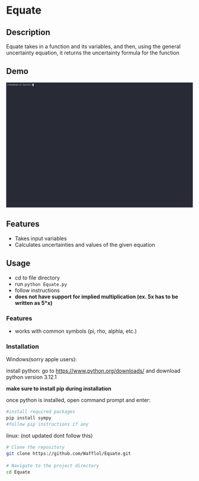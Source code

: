 # Equate

## Description

Equate takes in a function and its variables, and then, using the general uncertainty equation, it returns the uncertainty formula for the function

## Demo
![Demo](demo1.gif)

## Features

- Takes input variables
- Calculates uncertainties and values of the given equation

## Usage
- cd to file directory
- run ```python Equate.py```
- follow instructions
- **does not have support for implied multiplication (ex. 5x has to be written as 5*x)**

### Features
- works with common symbols (pi, rho, alphla, etc.)

### Installation
Windows(sorry apple users):

install python: go to https://www.python.org/downloads/ and download python version 3.12.1

**make sure to install pip during installation**

once python is installed, open command prompt and enter:
```bash
#install required packages
pip install sympy
#follow pip instructions if any
```


linux: (not updated dont follow this)
```bash
# Clone the repository
git clone https://github.com/Wafflol/Equate.git

# Navigate to the project directory
cd Equate
